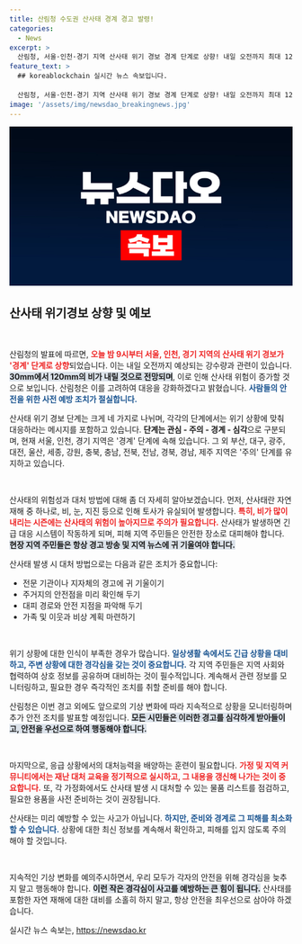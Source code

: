 ```yaml
---
title: 산림청 수도권 산사태 경계 경고 발령!
categories:
  - News
excerpt: >
  산림청, 서울·인천·경기 지역 산사태 위기 경보 경계 단계로 상향! 내일 오전까지 최대 120mm 비 예고, 안전에 유의해야 할 때입니다. 클릭하여 자세한 정보를 확인하세요!
feature_text: >
  ## koreablockchain 실시간 뉴스 속보입니다.

  산림청, 서울·인천·경기 지역 산사태 위기 경보 경계 단계로 상향! 내일 오전까지 최대 120mm 비 예고, 안전에 유의해야 할 때입니다. 클릭하여 자세한 정보를 확인하세요!
image: '/assets/img/newsdao_breakingnews.jpg'
---
```


<p><img src="/assets/img/newsdao_breakingnews.jpg" alt="koreablockchain 속보" /></p>

<h2 data-ke-size="size26">산사태 위기경보 상향 및 예보</h2>

<p data-ke-size="size16">&nbsp;</p>

<p>산림청의 발표에 따르면, <b><span style="color: #ee2323;">오늘 밤 9시부터 서울, 인천, 경기 지역의 산사태 위기 경보가 '경계' 단계로 상향</span></b>되었습니다. 이는 내일 오전까지 예상되는 강수량과 관련이 있습니다. <b><span style="background-color: #21538527;">30mm에서 120mm의 비가 내릴 것으로 전망되며</span></b>, 이로 인해 산사태 위험이 증가할 것으로 보입니다. 산림청은 이를 고려하여 대응을 강화하겠다고 밝혔습니다. <b><span style="color: #1a5490;">사람들의 안전을 위한 사전 예방 조치가 절실합니다.</span></b></p>

<p>산사태 위기 경보 단계는 크게 네 가지로 나뉘며, 각각의 단계에서는 위기 상황에 맞춰 대응하라는 메시지를 포함하고 있습니다. <b>단계는 관심 - 주의 - 경계 - 심각</b>으로 구분되며, 현재 서울, 인천, 경기 지역은 '경계' 단계에 속해 있습니다. 그 외 부산, 대구, 광주, 대전, 울산, 세종, 강원, 충북, 충남, 전북, 전남, 경북, 경남, 제주 지역은 '주의' 단계를 유지하고 있습니다.</p>

<p data-ke-size="size16">&nbsp;</p>

<p>산사태의 위험성과 대처 방법에 대해 좀 더 자세히 알아보겠습니다. 먼저, 산사태란 자연재해 중 하나로, 비, 눈, 지진 등으로 인해 토사가 유실되어 발생합니다. <b><span style="color: #ee2323;">특히, 비가 많이 내리는 시즌에는 산사태의 위험이 높아지므로 주의가 필요합니다.</span></b> 산사태가 발생하면 긴급 대응 시스템이 작동하게 되며, 피해 지역 주민들은 안전한 장소로 대피해야 합니다. <b><span style="background-color: #21538527;">현장 지역 주민들은 항상 경고 방송 및 지역 뉴스에 귀 기울여야 합니다.</span></b></p>

<p>산사태 발생 시 대처 방법으로는 다음과 같은 조치가 중요합니다:</p>

<ul>
    <li>전문 기관이나 지자체의 경고에 귀 기울이기</li>
    <li>주거지의 안전점을 미리 확인해 두기</li>
    <li>대피 경로와 안전 지점을 파악해 두기</li>
    <li>가족 및 이웃과 비상 계획 마련하기</li>
</ul>

<p data-ke-size="size16">&nbsp;</p>

<p>위기 상황에 대한 인식이 부족한 경우가 많습니다. <b><span style="color: #1a5490;">일상생활 속에서도 긴급 상황을 대비하고, 주변 상황에 대한 경각심을 갖는 것이 중요합니다.</span></b> 각 지역 주민들은 지역 사회와 협력하여 상호 정보를 공유하며 대비하는 것이 필수적입니다. 계속해서 관련 정보를 모니터링하고, 필요한 경우 즉각적인 조치를 취할 준비를 해야 합니다.</p>

<p>산림청은 이번 경고 외에도 앞으로의 기상 변화에 따라 지속적으로 상황을 모니터링하며 추가 안전 조치를 발표할 예정입니다. <b><span style="background-color: #21538527;">모든 시민들은 이러한 경고를 심각하게 받아들이고, 안전을 우선으로 하여 행동해야 합니다.</span></b></p>

<p data-ke-size="size16">&nbsp;</p>

<p>마지막으로, 응급 상황에서의 대처능력을 배양하는 훈련이 필요합니다. <b><span style="color: #ee2323;">가정 및 지역 커뮤니티에서는 재난 대처 교육을 정기적으로 실시하고, 그 내용을 갱신해 나가는 것이 중요합니다.</span></b> 또, 각 가정화에서도 산사태 발생 시 대처할 수 있는 물품 리스트를 점검하고, 필요한 용품을 사전 준비하는 것이 권장됩니다.</p>

<p>산사태는 미리 예방할 수 있는 사고가 아닙니다. <b><span style="color: #1a5490;">하지만, 준비와 경계로 그 피해를 최소화할 수 있습니다.</span></b> 상황에 대한 최신 정보를 계속해서 확인하고, 피해를 입지 않도록 주의해야 할 것입니다.</p>

<p data-ke-size="size16">&nbsp;</p>

<p>지속적인 기상 변화를 예의주시하면서, 우리 모두가 각자의 안전을 위해 경각심을 늦추지 말고 행동해야 합니다. <b><span style="background-color: #21538527;">이런 작은 경각심이 사고를 예방하는 큰 힘이 됩니다.</span></b> 산사태를 포함한 자연 재해에 대한 대비를 소홀히 하지 말고, 항상 안전을 최우선으로 삼아야 하겠습니다.</p>
실시간 뉴스 속보는, <a href="https://newsdao.kr" rel="dofollow">https://newsdao.kr</a>


